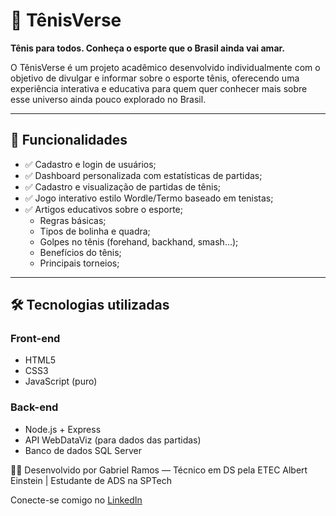 # 🎾 TênisVerse

**Tênis para todos. Conheça o esporte que o Brasil ainda vai amar.**

O TênisVerse é um projeto acadêmico desenvolvido individualmente com o objetivo de divulgar e informar sobre o esporte tênis, oferecendo uma experiência interativa e educativa para quem quer conhecer mais sobre esse universo ainda pouco explorado no Brasil.

---

## 🚀 Funcionalidades

- ✅ Cadastro e login de usuários;
- ✅ Dashboard personalizada com estatísticas de partidas;
- ✅ Cadastro e visualização de partidas de tênis;
- ✅ Jogo interativo estilo Wordle/Termo baseado em tenistas;
- ✅ Artigos educativos sobre o esporte;
  - Regras básicas;
  - Tipos de bolinha e quadra;
  - Golpes no tênis (forehand, backhand, smash...);
  - Benefícios do tênis;
  - Principais torneios;

---

## 🛠️ Tecnologias utilizadas

### Front-end
- HTML5
- CSS3
- JavaScript (puro)

### Back-end
- Node.js + Express
- API WebDataViz (para dados das partidas)
- Banco de dados SQL Server

👨‍💻 Desenvolvido por
Gabriel Ramos — Técnico em DS pela ETEC Albert Einstein | Estudante de ADS na SPTech

Conecte-se comigo no <a href='https://www.linkedin.com/in/gabriellramoss/'>LinkedIn</a>
